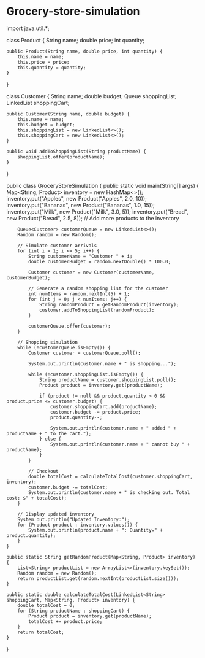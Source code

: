 # Grocery-store-simulation
import java.util.*;

class Product {
    String name;
    double price;
    int quantity;

    public Product(String name, double price, int quantity) {
        this.name = name;
        this.price = price;
        this.quantity = quantity;
    }
}

class Customer {
    String name;
    double budget;
    Queue<String> shoppingList;
    LinkedList<String> shoppingCart;

    public Customer(String name, double budget) {
        this.name = name;
        this.budget = budget;
        this.shoppingList = new LinkedList<>();
        this.shoppingCart = new LinkedList<>();
    }

    public void addToShoppingList(String productName) {
        shoppingList.offer(productName);
    }
}

public class GroceryStoreSimulation {
    public static void main(String[] args) {
        Map<String, Product> inventory = new HashMap<>();
        inventory.put("Apples", new Product("Apples", 2.0, 10));
        inventory.put("Bananas", new Product("Bananas", 1.0, 15));
        inventory.put("Milk", new Product("Milk", 3.0, 5));
        inventory.put("Bread", new Product("Bread", 2.5, 8));
        // Add more products to the inventory

        Queue<Customer> customerQueue = new LinkedList<>();
        Random random = new Random();

        // Simulate customer arrivals
        for (int i = 1; i <= 5; i++) {
            String customerName = "Customer " + i;
            double customerBudget = random.nextDouble() * 100.0;

            Customer customer = new Customer(customerName, customerBudget);

            // Generate a random shopping list for the customer
            int numItems = random.nextInt(5) + 1;
            for (int j = 0; j < numItems; j++) {
                String randomProduct = getRandomProduct(inventory);
                customer.addToShoppingList(randomProduct);
            }

            customerQueue.offer(customer);
        }

        // Shopping simulation
        while (!customerQueue.isEmpty()) {
            Customer customer = customerQueue.poll();

            System.out.println(customer.name + " is shopping...");

            while (!customer.shoppingList.isEmpty()) {
                String productName = customer.shoppingList.poll();
                Product product = inventory.get(productName);

                if (product != null && product.quantity > 0 && product.price <= customer.budget) {
                    customer.shoppingCart.add(productName);
                    customer.budget -= product.price;
                    product.quantity--;

                    System.out.println(customer.name + " added " + productName + " to the cart.");
                } else {
                    System.out.println(customer.name + " cannot buy " + productName);
                }
            }

            // Checkout
            double totalCost = calculateTotalCost(customer.shoppingCart, inventory);
            customer.budget -= totalCost;
            System.out.println(customer.name + " is checking out. Total cost: $" + totalCost);
        }

        // Display updated inventory
        System.out.println("Updated Inventory:");
        for (Product product : inventory.values()) {
            System.out.println(product.name + ": Quantity=" + product.quantity);
        }
    }

    public static String getRandomProduct(Map<String, Product> inventory) {
        List<String> productList = new ArrayList<>(inventory.keySet());
        Random random = new Random();
        return productList.get(random.nextInt(productList.size()));
    }

    public static double calculateTotalCost(LinkedList<String> shoppingCart, Map<String, Product> inventory) {
        double totalCost = 0;
        for (String productName : shoppingCart) {
            Product product = inventory.get(productName);
            totalCost += product.price;
        }
        return totalCost;
    }
}
